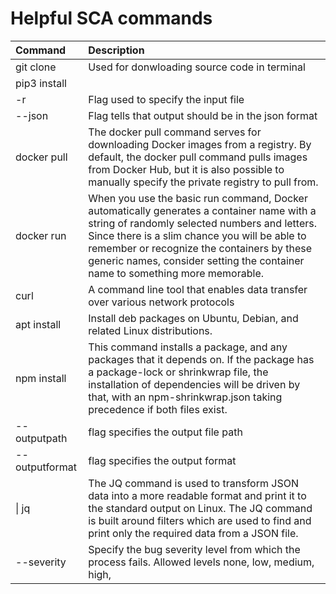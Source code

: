 # Helpful SCA commands
|Command|Description|
|:---|:-----|
|git clone|Used for donwloading source code in terminal|
|pip3 install||Install safety tools|
|-r|Flag used to specify the input file|
|--json|Flag tells that output should be in the json format|
|docker pull|The docker pull command serves for downloading Docker images from a registry. By default, the docker pull command pulls images from Docker Hub, but it is also possible to manually specify the private registry to pull from.|
|docker run|When you use the basic run command, Docker automatically generates a container name with a string of randomly selected numbers and letters. Since there is a slim chance you will be able to remember or recognize the containers by these generic names, consider setting the container name to something more memorable.|
|curl|A command line tool that enables data transfer over various network protocols|
|apt install|Install deb packages on Ubuntu, Debian, and related Linux distributions.|
|npm install|This command installs a package, and any packages that it depends on. If the package has a package-lock or shrinkwrap file, the installation of dependencies will be driven by that, with an npm-shrinkwrap.json taking precedence if both files exist.|
|--outputpath|flag specifies the output file path|
|--outputformat |flag specifies the output format|
|\| jq|The JQ command is used to transform JSON data into a more readable format and print it to the standard output on Linux. The JQ command is built around filters which are used to find and print only the required data from a JSON file.|
|--severity|Specify the bug severity level from which the process fails. Allowed levels none, low, medium, high,|
